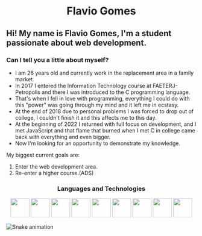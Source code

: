 <h1 align="center">Flavio Gomes</h1>

## Hi! My name is Flavio Gomes, I'm a student passionate about web development.

### Can I tell you a little about myself?

- I am 26 years old and currently work in the replacement area in a family market.
- In 2017 I entered the Information Technology course at FAETERJ-Petropolis and there I was introduced to the C programming language.
- That's when I fell in love with programming, everything I could do with this "power" was going through my mind and it left me in ecstasy.
- At the end of 2018 due to personal problems I was forced to drop out of college, I couldn't finish it and this affects me to this day.
- At the beginning of 2022 I returned with full focus on development, and I met JavaScript and that flame that burned when I met C in college came back with everything and even bigger.
- Now I'm looking for an opportunity to demonstrate my knowledge.

My biggest current goals are:
1. Enter the web development area.
2. Re-enter a higher course.(ADS)
 
 <h3 align="center">Languages and Technologies</h1>
 
 <div dislay="flex" align="center">
 
<img src="https://cdn.jsdelivr.net/gh/devicons/devicon/icons/html5/html5-plain-wordmark.svg" width="50px" />
<img src="https://cdn.jsdelivr.net/gh/devicons/devicon/icons/css3/css3-plain-wordmark.svg" width="50px" />
<img src="https://cdn.jsdelivr.net/gh/devicons/devicon/icons/javascript/javascript-original.svg" width="50px" />
<img src="https://cdn.jsdelivr.net/gh/devicons/devicon/icons/nodejs/nodejs-original.svg" width="50px"/>
<img src="https://cdn.jsdelivr.net/gh/devicons/devicon/icons/git/git-plain-wordmark.svg" width="50px" />
<img src="https://cdn.jsdelivr.net/gh/devicons/devicon/icons/github/github-original-wordmark.svg" width="50px" />
<img src="https://cdn.jsdelivr.net/gh/devicons/devicon/icons/npm/npm-original-wordmark.svg" width="50px"/>
<img src="https://cdn.jsdelivr.net/gh/devicons/devicon/icons/express/express-original-wordmark.svg"  width="50px"/>
<img src="https://cdn.jsdelivr.net/gh/devicons/devicon/icons/mysql/mysql-original-wordmark.svg" width="50px" />
          
 </div>
 
 
 
![Snake animation](https://github.com/seu-usuário-aqui/FlavioGP/blob/output/github-contribution-grid-snake.svg)
